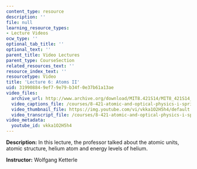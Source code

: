```yaml
---
content_type: resource
description: ''
file: null
learning_resource_types:
- Lecture Videos
ocw_type: ''
optional_tab_title: ''
optional_text: ''
parent_title: Video Lectures
parent_type: CourseSection
related_resources_text: ''
resource_index_text: ''
resourcetype: Video
title: 'Lecture 6: Atoms II'
uid: 31990884-9ef7-9e79-b34f-0e37b61a13ae
video_files:
  archive_url: http://www.archive.org/download/MIT8.421S14/MIT8_421S14_lec06_300k.mp4
  video_captions_file: /courses/8-421-atomic-and-optical-physics-i-spring-2014/bb8afabc155d525d84d887703b150e97_vkka1O2H5h4.vtt
  video_thumbnail_file: https://img.youtube.com/vi/vkka1O2H5h4/default.jpg
  video_transcript_file: /courses/8-421-atomic-and-optical-physics-i-spring-2014/a9e0f8d099d71ff43c746a3634ed80d8_vkka1O2H5h4.pdf
video_metadata:
  youtube_id: vkka1O2H5h4
---
```


**Description:** In this lecture, the professor talked about the atomic units, atomic structure, helium atom and energy levels of helium.

**Instructor:** Wolfgang Ketterle